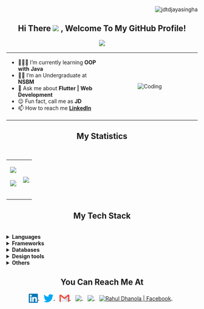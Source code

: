 <p align="right"> <img src="https://komarev.com/ghpvc/?username=jdtdjayasingha&label=Profile%20Views&color=0e75b6&style=flat" alt="jdtdjayasingha" /> </p>

<!--<p align="center"><picture align="center"><img align="center" src = "https://github.com/7oSkaaa/7oSkaaa/blob/main/Images/about_me.gif?raw=true" width = 80px></picture></p>-->

<div align="center">
<h2> Hi There <img src="https://github.com/abdoachhoubi/abdoachhoubi/blob/main/gifs/Hi.gif" width="35"> , Welcome To My GitHub Profile!</h2>

<p align="center">
<a href="https://github.com/DenverCoder1/readme-typing-svg"><img src="https://readme-typing-svg.herokuapp.com?font=Poppins&color=cyan&size=18&center=true&vCenter=true&width=600&height=50&lines=Student+at+the+NSBM+Green+University;Software+Engineering+Undergraduate;Flutter+Developer"></a>
</p>

<table align="center">
<tr border="none">
<td width="50%" align="left">
  
- 👨🏽‍💻 I’m currently learning **OOP with Java**
- 🧑‍🎓 I’m an Undergraduate at **NSBM**
- 💬 Ask me about **Flutter | Web Development**&nbsp;&nbsp;&nbsp;
- 😉 Fun fact, call me as **JD**
- 📫 How to reach me **[LinkedIn](https://www.linkedin.com/in/jdtdjayasingha/)**

</td>
<td width="50%" align="center">
<img align="center" width="370" alt="Coding" src="https://media.giphy.com/media/QvpqTCiEcwtvx6wwJK/giphy.gif" height="160" frameBorder="0" class="giphy-embed">
</td>
</tr>
</table>

<h2 align="center">My Statistics</h2><br>
<p align="center">
<table align="center">
<tr border="none">
<td width="55%" align="center">
<p align=center>
  
  <div align=center>
          <a href="https://github.com/denvercoder1/github-readme-streak-stats" title="Go to Source">
      <img align="center" width=450 src="https://github-readme-stats.vercel.app/api?username=jdtdjayasingha&theme=gotham&show_icons=true&count_private=true&hide_title=true&hide_border=false" />
    </a>
      <br>
       <br>
     <a href="https://github.com/anuraghazra/github-readme-stats" title="Go to Source">
      <img align="center" width=450 src="http://github-readme-streak-stats.herokuapp.com?user=jdtdjayasingha&theme=gotham&hide_border=false&date_format=M%20j%5B%2C%20Y%5D"/> 
    </a>
    
  </div>
  <br>
  
</p>
</td>
<td width="45%" align="center">
  <img align="center" width=350 src="https://github-readme-stats.vercel.app/api/top-langs/?username=jdtdjayasingha&count_private=true&theme=gotham&hide&langs_count=6"/>
</td>
</tr>
</table>

<h2 align="center">My Tech Stack</h2><br>
  <div align=left>
<details>	
  <summary><b>Languages</b></summary><br>
  <img width ='32px' src ='https://raw.githubusercontent.com/rahulbanerjee26/githubAboutMeGenerator/main/icons/dart.svg'> </a>
   <img width ='32px' src ='https://raw.githubusercontent.com/rahulbanerjee26/githubAboutMeGenerator/main/icons/javascript.svg'> </a>
   <img width ='32px' src ='https://raw.githubusercontent.com/rahulbanerjee26/githubAboutMeGenerator/main/icons/c.svg'> </a>
 <img width ='32px' src ='https://raw.githubusercontent.com/rahulbanerjee26/githubAboutMeGenerator/main/icons/java.svg'> </a>
  <img width ='32px' src ='https://raw.githubusercontent.com/rahulbanerjee26/githubAboutMeGenerator/main/icons/css.svg'> </a>
 <img width ='32px' src ='https://raw.githubusercontent.com/rahulbanerjee26/githubAboutMeGenerator/main/icons/html.svg'> </a>
 <img width ='32px' src ='https://raw.githubusercontent.com/rahulbanerjee26/githubAboutMeGenerator/main/icons/csharp.svg'> </a>
  <img width ='32px' src ='https://raw.githubusercontent.com/rahulbanerjee26/githubAboutMeGenerator/main/icons/php.svg'> </a>

 

  
</details>

<details>	
  <summary><b>Frameworks</b></summary><br>
   <img width ='32px' src ='https://raw.githubusercontent.com/rahulbanerjee26/githubAboutMeGenerator/main/icons/bootstrap.svg'> </a>
<img width ='32px' src ='https://raw.githubusercontent.com/rahulbanerjee26/githubAboutMeGenerator/main/icons/flutter.svg'> </a>
 <img width ='32px' src ='https://raw.githubusercontent.com/rahulbanerjee26/githubAboutMeGenerator/main/icons/dotnet.svg'> </a>
</details>

<details>	
  <summary><b>Databases</b></summary><br>
  <img width ='32px' src ='https://raw.githubusercontent.com/devicons/devicon/master/icons/mysql/mysql-original-wordmark.svg'> </a>
    <img width ='32px' src ='https://github.com/Scar1109/skill-icons/blob/Scar1109/icons/microsoftSQL.svg'> </a>

</details>


<details>	
  <summary><b>Design tools</b></summary><br>
 <img width ='32px' src ='https://raw.githubusercontent.com/rahulbanerjee26/githubAboutMeGenerator/main/icons/illustrator.svg'> </a>
 <img width ='32px' src ='https://raw.githubusercontent.com/rahulbanerjee26/githubAboutMeGenerator/main/icons/photoshop.svg'> </a>
<img width ='32px' src ='https://raw.githubusercontent.com/rahulbanerjee26/githubAboutMeGenerator/main/icons/figma.svg'> </a>
  </details>

<details>	
  <summary><b>Others</b></summary><br>
<img width ='32px' src ='https://raw.githubusercontent.com/github/explore/80688e429a7d4ef2fca1e82350fe8e3517d3494d/topics/android/android.png'> </a>
 <img width ='32px' src ='https://raw.githubusercontent.com/rahulbanerjee26/githubAboutMeGenerator/main/icons/firebase.svg'> </a>
 <img width ='32px' src ='https://raw.githubusercontent.com/rahulbanerjee26/githubAboutMeGenerator/main/icons/git.svg'> </a>
</details>

  </div>

<div align="center">
  <h2><b>You Can Reach Me At</b></h2>
</div>
<p align="center">
<a href="https://www.linkedin.com/in/jdtdjayasingha/" target="_blank">
  <img align="center" | Linkedin" width="24px" src="https://github.com/SatYu26/SatYu26/blob/master/Assets/Linkedin.svg" />
</a> &nbsp;&nbsp;
<a href="https://x.com/jdtdjayasingha" target="_blank">
  <img align="center" | Twitter" width="26px" src="https://github.com/SatYu26/SatYu26/blob/master/Assets/Twitter.svg" />
</a> &nbsp;&nbsp;
<a href="mailto:jdtdjayasingha@gmail.com" >
  <img align="center" | Gmail" width="26px" src="https://github.com/SatYu26/SatYu26/blob/master/Assets/Gmail.svg" />
</a> &nbsp;&nbsp;

  <a href="https://stackoverflow.com/users/25126574/tharindu-dilshan">
    <img align="center" | stack-overflow" width="24px" src="https://raw.githubusercontent.com/rahulbanerjee26/githubAboutMeGenerator/main/icons/stack-overflow.svg" />
</a> &nbsp;&nbsp;

<a href="https://github.com/jdtdjayasingha">
    <img align="center" | GitHub" width="24px" src="https://raw.githubusercontent.com/rahulbanerjee26/githubAboutMeGenerator/main/icons/github.svg" />
</a> &nbsp;&nbsp;

<a href="https://www.facebook.com/profile.php?id=100013628134596">
    <img align="center" alt="Rahul Dhanola | Facebook" width="24px" src="https://raw.githubusercontent.com/rahulbanerjee26/githubAboutMeGenerator/main/icons/facebook.svg" />
</a> &nbsp;&nbsp;
<p>

 


